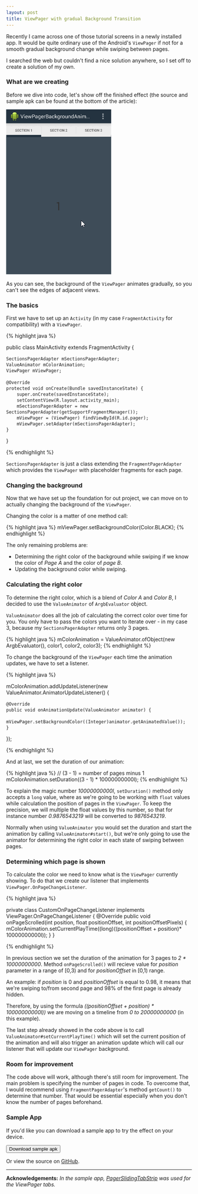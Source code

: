 ```yaml
---
layout: post
title: ViewPager with gradual Background Transition
---
```


Recently I came across one of those tutorial screens in a newly installed app. It would be quite ordinary use of the Android's `ViewPager` if not for a smooth gradual background change while swiping between pages.

I searched the web but couldn't find a nice solution anywhere, so I set off to create a solution of my own.

<!--more-->

### What are we creating

Before we dive into code, let's show off the finished effect (the source and sample apk can be found at the bottom of the article):

<img class="center image" src="/assets/2014/09/18/animation.gif"></img>

As you can see, the background of the `ViewPager` animates gradually, so you can't see the edges of adjacent views.

### The basics

First we have to set up an `Activity` (in my case `FragmentActivity` for compatibility) with a `ViewPager`.

{% highlight java %}

public class MainActivity extends FragmentActivity {

	SectionsPagerAdapter mSectionsPagerAdapter;
	ValueAnimator mColorAnimation;
	ViewPager mViewPager;

	@Override
	protected void onCreate(Bundle savedInstanceState) {
		super.onCreate(savedInstanceState);
		setContentView(R.layout.activity_main);
		mSectionsPagerAdapter = new SectionsPagerAdapter(getSupportFragmentManager());
		mViewPager = (ViewPager) findViewById(R.id.pager);
		mViewPager.setAdapter(mSectionsPagerAdapter);
	}
}

{% endhighlight %}

`SectionsPagerAdapter` is just a class extending the `FragmentPagerAdapter` which provides the `ViewPager` with placeholder fragments for each page.

### Changing the background

Now that we have set up the foundation for out project, we can move on to actually changing the background of the `ViewPager`.

Changing the color is a matter of one method call:

{% highlight java %}
mViewPager.setBackgroundColor(Color.BLACK);
{% endhighlight %}

The only remaining problems are:

* Determining the right color of the background while swiping if we know the color of *Page A* and the color of *page B*.
* Updating the background color while swiping.

### Calculating the right color

To determine the right color, which is a blend of *Color A* and *Color B*, I decided to use the `ValueAnimator` of `ArgbEvaluator` object.

`ValueAnimator` does all the job of calculating the correct color over time for you. You only have to pass the colors you want to iterate over - in my case 3, because my `SectionsPagerAdapter` returns only 3 pages.

{% highlight java %}
mColorAnimation = ValueAnimator.ofObject(new ArgbEvaluator(), color1, color2, color3);
{% endhighlight %}

To change the background of the `ViewPager` each time the animation updates, we have to set a listener.

{% highlight java %}

mColorAnimation.addUpdateListener(new ValueAnimator.AnimatorUpdateListener() {

	@Override
	public void onAnimationUpdate(ValueAnimator animator) {
		mViewPager.setBackgroundColor((Integer)animator.getAnimatedValue());
	}

});

{% endhighlight %}

And at last, we set the duration of our animation:

{% highlight java %}
// (3 - 1) = number of pages minus 1
mColorAnimation.setDuration((3 - 1) * 10000000000l);
{% endhighlight %}

To explain the magic number *10000000000l*, `setDuration()` method only accepts a `long` value, where as we're going to be working with `float` values while calculation the position of pages in the `ViewPager`. To keep the precision, we will multiple the float values by this number, so that for instance number *0.9876543219* will be converted to *9876543219*.


Normally when using `ValueAnimator` you would set the duration and start the animation by calling `ValueAnimator#start()`, but we're only going to use the animator for determining the right color in each state of swiping between pages.

### Determining which page is shown

To calculate the color we need to know what is the `ViewPager` currently showing. To do that we create our listener that implements `ViewPager.OnPageChangeListener`.

{% highlight java %}

private class CustomOnPageChangeListener implements ViewPager.OnPageChangeListener {
	@Override
	public void onPageScrolled(int position, float positionOffset, int positionOffsetPixels) {
		mColorAnimation.setCurrentPlayTime((long)((positionOffset + position)* 10000000000l));
	}
}

{% endhighlight %}

In previous section we set the duration of the animation for 3 pages to *2 * 10000000000*. Method `onPageScrolled()` will recieve value for *position* parameter in a range of [0,3) and for *positionOffset* in [0,1) range. 

An example: if *position* is 0 and *positionOffset* is equal to 0.98, it means that we're swiping to/from second page and 98% of the first page is already hidden.

Therefore, by using the formula *((positionOffset + position) *  10000000000l))* we are moving on a timeline from *0 to 20000000000* (in this example).

The last step already showed in the code above is to call `ValueAnimator#setCurrentPlayTime()` which will set the current position of the animation and will also trigger an animation update which will call our listener that will update our `ViewPager` background.

### Room for improvement

The code above will work, although there's still room for improvement. The main problem is specifying the number of pages in code. To overcome that, I would recommend using `FragmentPagerAdapter`'s method `getCount()` to determine that number. That would be essential especially when you don't know the number of pages beforehand.

### Sample App

If you'd like you can download a sample app to try the effect on your device.

<button class="download-button" onclick="window.location='/assets/ViewPagerBackgroundAnimation.apk';">
	<span class="icon"></span>
	<span class="title">Download sample apk</span>
</button>

Or view the source on [GitHub](https://github.com/kubaspatny/viewpagerbackgroundanimation).

---

**Acknowledgements:** *In the sample app, [PagerSlidingTabStrip](https://github.com/astuetz/PagerSlidingTabStrip) was used for the ViewPager tabs.*












